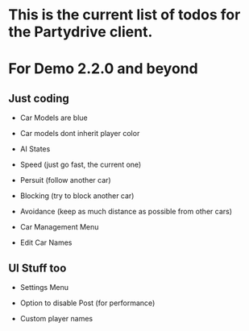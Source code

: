 # This is the current list of todos for the Partydrive client.

# For Demo 2.2.0 and beyond

## Just coding
- Car Models are blue
- Car models dont inherit player color
- AI States
 - Speed (just go fast, the current one)
 - Persuit (follow another car)
 - Blocking (try to block another car)
 - Avoidance (keep as much distance as possible from other cars)

- Car Management Menu
 - Edit Car Names

## UI Stuff too
- Settings Menu
 - Option to disable Post (for performance)

- Custom player names